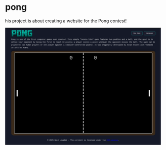 # pong
his project is about creating a website for the Pong contest!

<p align="center">
  <img src="images/Pong_layout.png" alt="Pong Layout">
</p>

